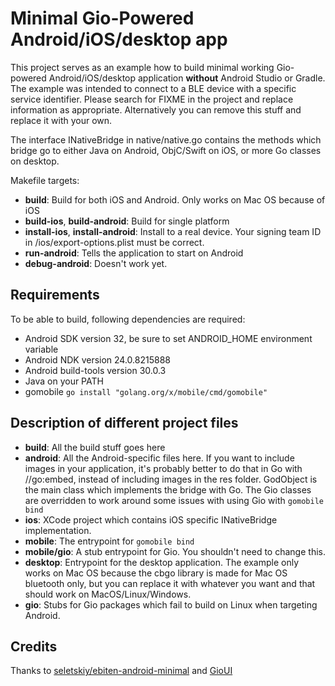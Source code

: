 # Minimal Gio-Powered Android/iOS/desktop app

This project serves as an example how to build minimal working Gio-powered
Android/iOS/desktop application **without** Android Studio or Gradle. The example
was intended to connect to a BLE device with a specific service identifier.
Please search for FIXME in the project and replace information as appropriate.
Alternatively you can remove this stuff and replace it with your own.

The interface INativeBridge in native/native.go contains the methods which
bridge go to either Java on Android, ObjC/Swift on iOS, or more Go classes
on desktop.

Makefile targets:
* **build**: Build for both iOS and Android. Only works on Mac OS because of iOS
* **build-ios**, **build-android**: Build for single platform
* **install-ios**, **install-android**: Install to a real device. Your signing
team ID in /ios/export-options.plist must be correct.
* **run-android**: Tells the application to start on Android
* **debug-android**: Doesn't work yet.

## Requirements

To be able to build, following dependencies are
required:

* Android SDK version 32, be sure to set ANDROID\_HOME environment variable
* Android NDK version 24.0.8215888
* Android build-tools version 30.0.3
* Java on your PATH
* gomobile `go install "golang.org/x/mobile/cmd/gomobile"`

## Description of different project files
* **build**: All the build stuff goes here
* **android**: All the Android-specific files here. If you want to include
images in your application, it's probably better to do that in Go 
with //go:embed, instead of including images in the res folder. GodObject
is the main class which implements the bridge with Go. The Gio classes are
overridden to work around some issues with using Gio with `gomobile bind`
* **ios**: XCode project which contains iOS specific INativeBridge implementation.
* **mobile**: The entrypoint for `gomobile bind`
* **mobile/gio**: A stub entrypoint for Gio. You shouldn't need to change this.
* **desktop**: Entrypoint for the desktop application. The example only works
on Mac OS because the cbgo library is made for Mac OS bluetooth only, but you
can replace it with whatever you want and that should work on MacOS/Linux/Windows.
* **gio**: Stubs for Gio packages which fail to build on Linux when targeting Android.

## Credits

Thanks to [seletskiy/ebiten-android-minimal](https://github.com/seletskiy/ebiten-android-minimal) and [GioUI](https://gioui.org/)
